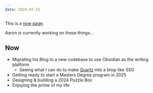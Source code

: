 ```yaml
---
date: 2024-07-25
---
```

This is a [now page](https://sive.rs/nowff).

Aaron is currently working on these things…
## Now
- Migrating his Blog to a new codebase to use Obsidian as the writing platform
	- Seeing what I can do to make [Quartz](https://quartz.jzhao.xyz/) into a blog-like SSG 
- Getting ready to start a Masters Degree program in 2025
- Designing & building a 2024 Puzzle Box
- Enjoying the prime of my life
